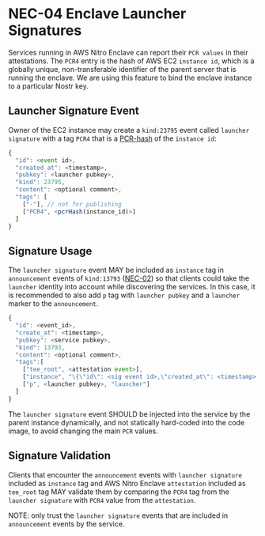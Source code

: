 # NEC-04 Enclave Launcher Signatures

Services running in AWS Nitro Enclave can report their `PCR values` in their attestations. The `PCR4` entry is the hash of AWS EC2 `instance id`, which is a globally unique, non-transferable identifier of the parent server that is running the enclave. We are using this feature to bind the enclave instance to a particular Nostr key.

## Launcher Signature Event

Owner of the EC2 instance may create a `kind:23795` event called `launcher signature` with a tag `PCR4` that is a [PCR-hash](./03.md#pcr-hashes) of the `instance id`:
```js
{
  "id": <event id>,
  "created_at": <timestamp>,
  "pubkey": <launcher pubkey>,
  "kind": 23795,
  "content": <optional comment>,
  "tags": [
    ["-"], // not for publishing
    ["PCR4", <pcrHash(instance_id)>]
  ]
}
```

## Signature Usage

The `launcher signature` event MAY be included as `instance` tag in `announcement` events of `kind:13793` ([NEC-02](./02.md)) so that clients could take the `launcher` identity into account while discovering the services. In this case, it is recommended to also add `p` tag with `launcher pubkey` and a `launcher` marker to the `announcement`.

```js
{
  "id": <event_id>,
  "create_at": <timestamp>,
  "pubkey": <service pubkey>,
  "kind": 13793,
  "content": <optional comment>,
  "tags":[
    ["tee_root", <attestation event>],
    ["instance", "\{\"id\": <sig event id>,\"created_at\": <timestamp>,\"pubkey\": <launcher pubkey>,\"kind\": 23795,\"content\": <optional comment>,\"tags\": \[\[\"PCR4\", <pcrHash(instance_id)>\]\]\}"],
    ["p", <launcher pubkey>, "launcher"]
  ]
}
```

The `launcher signature` event SHOULD be injected into the service by the parent instance dynamically, and not statically hard-coded into the code image, to avoid changing the main `PCR` values.

## Signature Validation

Clients that encounter the `announcement` events with `launcher signature` included as `instance` tag and AWS Nitro Enclave `attestation` included as `tee_root` tag MAY validate them by comparing the `PCR4` tag from the `launcher signature` with `PCR4` value from the `attestation`. 

NOTE: only trust the `launcher signature` events that are included in `announcement` events by the service.
